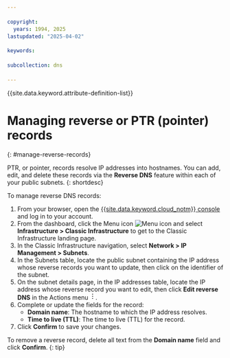 ```yaml
---

copyright:
  years: 1994, 2025
lastupdated: "2025-04-02"

keywords: 

subcollection: dns

---
```


{{site.data.keyword.attribute-definition-list}}

# Managing reverse or PTR (pointer) records
{: #manage-reverse-records}

PTR, or pointer, records resolve IP addresses into hostnames. You can add, edit, and delete these records via the **Reverse DNS** feature within each of your public subnets.
{: shortdesc}

To manage reverse DNS records:

1. From your browser, open the [{{site.data.keyword.cloud_notm}} console](https://{DomainName}/) and log in to your account.
1. From the dashboard, click the Menu icon ![Menu icon](../icons/icon_hamburger.svg) and select **Infrastructure > Classic Infrastructure** to get to the Classic Infrastructure landing page.
1. In the Classic Infrastructure navigation, select **Network > IP Management > Subnets**.
1. In the Subnets table, locate the public subnet containing the IP address whose reverse records you want to update, then click on the identifier of the subnet. 
1. On the subnet details page, in the IP addresses table, locate the IP address whose reverse record you want to edit, then click **Edit reverse DNS** in the Actions menu ![Actions menu](images/overflow.png).
1. Complete or update the fields for the record:    
    * **Domain name**: The hostname to which the IP address resolves.
    * **Time to live (TTL)**: The time to live (TTL) for the record.
1. Click **Confirm** to save your changes.

To remove a reverse record, delete all text from the **Domain name** field and click **Confirm**.
{: tip}
